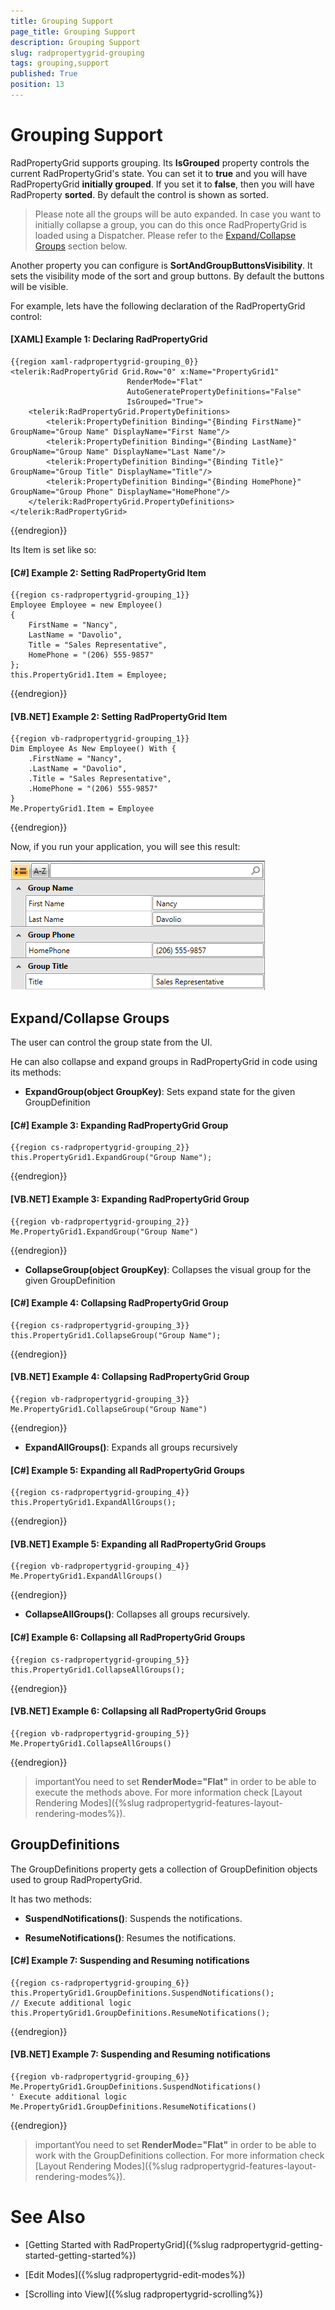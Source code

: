 ```yaml
---
title: Grouping Support
page_title: Grouping Support
description: Grouping Support
slug: radpropertygrid-grouping
tags: grouping,support
published: True
position: 13
---
```


# Grouping Support

RadPropertyGrid supports grouping. Its __IsGrouped__ property controls the current RadPropertyGrid's state. You can set it to __true__ and you will have RadPropertyGrid __initially grouped__. If you set it to __false__, then you will have RadProperty __sorted__. By default the control is shown as sorted.

>Please note all the groups will be auto expanded. In case you want to initially collapse a group, you can do this once RadPropertyGrid is loaded using a Dispatcher. Please refer to the [Expand/Collapse Groups](#expandcollapse-groups) section below.

Another property you can configure is __SortAndGroupButtonsVisibility__. It sets the visibility mode of the sort and group buttons. By default the buttons will be visible.

For example, lets have the following declaration of the RadPropertyGrid control:

#### __[XAML] Example 1: Declaring RadPropertyGrid__

	{{region xaml-radpropertygrid-grouping_0}}
	<telerik:RadPropertyGrid Grid.Row="0" x:Name="PropertyGrid1"
	                          RenderMode="Flat"
	                          AutoGeneratePropertyDefinitions="False"
	                          IsGrouped="True">
	    <telerik:RadPropertyGrid.PropertyDefinitions>
	        <telerik:PropertyDefinition Binding="{Binding FirstName}" GroupName="Group Name" DisplayName="First Name"/>
	        <telerik:PropertyDefinition Binding="{Binding LastName}" GroupName="Group Name" DisplayName="Last Name"/>
	        <telerik:PropertyDefinition Binding="{Binding Title}" GroupName="Group Title" DisplayName="Title"/>
	        <telerik:PropertyDefinition Binding="{Binding HomePhone}" GroupName="Group Phone" DisplayName="HomePhone"/>
	    </telerik:RadPropertyGrid.PropertyDefinitions>
	</telerik:RadPropertyGrid>
{{endregion}}

Its Item is set like so:

#### __[C#] Example 2: Setting RadPropertyGrid Item__

	{{region cs-radpropertygrid-grouping_1}}
	Employee Employee = new Employee()
	{
	    FirstName = "Nancy",
	    LastName = "Davolio",
	    Title = "Sales Representative",
	    HomePhone = "(206) 555-9857"
	};
	this.PropertyGrid1.Item = Employee;
{{endregion}}

#### __[VB.NET] Example 2: Setting RadPropertyGrid Item__

	{{region vb-radpropertygrid-grouping_1}}
	Dim Employee As New Employee() With {
	    .FirstName = "Nancy",
	    .LastName = "Davolio",
	    .Title = "Sales Representative",
	    .HomePhone = "(206) 555-9857"
	}
	Me.PropertyGrid1.Item = Employee
{{endregion}}

Now, if you run your application, you will see this result:

![Rad Property Grid Grouping](images/RadPropertyGrid_Grouping.png)

## Expand/Collapse Groups

The user can control the group state from the UI.

He can also collapse and expand groups in RadPropertyGrid in code using its methods:

* __ExpandGroup(object GroupKey)__: Sets expand state for the given GroupDefinition

#### __[C#] Example 3: Expanding RadPropertyGrid Group__

	{{region cs-radpropertygrid-grouping_2}}
	this.PropertyGrid1.ExpandGroup("Group Name");
{{endregion}}

#### __[VB.NET] Example 3: Expanding RadPropertyGrid Group__

	{{region vb-radpropertygrid-grouping_2}}
	Me.PropertyGrid1.ExpandGroup("Group Name")
{{endregion}}

* __CollapseGroup(object GroupKey)__: Collapses the visual group for the given GroupDefinition

#### __[C#] Example 4: Collapsing RadPropertyGrid Group__

	{{region cs-radpropertygrid-grouping_3}}
	this.PropertyGrid1.CollapseGroup("Group Name");
{{endregion}}

#### __[VB.NET] Example 4: Collapsing RadPropertyGrid Group__

	{{region vb-radpropertygrid-grouping_3}}
	Me.PropertyGrid1.CollapseGroup("Group Name")
{{endregion}}

* __ExpandAllGroups()__: Expands all groups recursively

#### __[C#] Example 5: Expanding all RadPropertyGrid Groups__

	{{region cs-radpropertygrid-grouping_4}}
	this.PropertyGrid1.ExpandAllGroups();
{{endregion}}

#### __[VB.NET] Example 5: Expanding all RadPropertyGrid Groups__

	{{region vb-radpropertygrid-grouping_4}}
	Me.PropertyGrid1.ExpandAllGroups()
{{endregion}}

* __CollapseAllGroups()__: Collapses all groups recursively.

#### __[C#] Example 6: Collapsing all RadPropertyGrid Groups__

	{{region cs-radpropertygrid-grouping_5}}
	this.PropertyGrid1.CollapseAllGroups();
{{endregion}}

#### __[VB.NET] Example 6: Collapsing all RadPropertyGrid Groups__

	{{region vb-radpropertygrid-grouping_5}}
	Me.PropertyGrid1.CollapseAllGroups()
{{endregion}}

>importantYou need to set __RenderMode="Flat"__ in order to be able to execute the methods above. For more information check [Layout Rendering Modes]({%slug radpropertygrid-features-layout-rendering-modes%}).

## GroupDefinitions

The GroupDefinitions property gets a collection of GroupDefinition objects used to group RadPropertyGrid.

It has two methods:

* __SuspendNotifications()__: Suspends the notifications.

* __ResumeNotifications()__: Resumes the notifications.

#### __[C#] Example 7: Suspending and Resuming notifications__

	{{region cs-radpropertygrid-grouping_6}}
	this.PropertyGrid1.GroupDefinitions.SuspendNotifications();
	// Execute additional logic
	this.PropertyGrid1.GroupDefinitions.ResumeNotifications();
{{endregion}}

#### __[VB.NET] Example 7: Suspending and Resuming notifications__

	{{region vb-radpropertygrid-grouping_6}}
	Me.PropertyGrid1.GroupDefinitions.SuspendNotifications()
	' Execute additional logic
	Me.PropertyGrid1.GroupDefinitions.ResumeNotifications()
{{endregion}}

>importantYou need to set __RenderMode="Flat"__ in order to be able to work with the GroupDefinitions collection. For more information check [Layout Rendering Modes]({%slug radpropertygrid-features-layout-rendering-modes%}).

# See Also

 * [Getting Started with RadPropertyGrid]({%slug radpropertygrid-getting-started-getting-started%})

 * [Edit Modes]({%slug radpropertygrid-edit-modes%})

 * [Scrolling into View]({%slug radpropertygrid-scrolling%})
